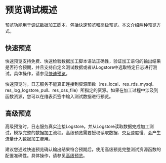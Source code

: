 # 预览调试概述

预览功能用于调试数据加工脚本，包括快速预览和高级预览。本文介绍两种预览方式。

## 快速预览

快速预览支持免费、快速检验数据加工脚本语法正确性，验证加工语句的输出结果是否符合预期，并且支持自定义测试数据或者从Logstore中选取特定日志进行测试。具体操作，请参见[快速预览](/cn.zh-CN/数据加工/预览调试/快速预览.md)。

快速预览时，日志服务不能真正连接到资源函数（res\_local、res\_rds\_mysql、res\_log\_logstore\_pull、res\_oss\_file）所指定的资源。如果在加工过程中涉及到函数资源，您可以在维表页签中输入测试数据进行预览。

## 高级预览

高级预览时，日志服务真实连接Logstore，并从Logstore读取数据完成加工测试，模拟完整的数据加工流程。高级预览需要授权读取数据、交互速度慢、会产生流量计入数据加工费用。

建议您通过快速预览确认输出结果符合预期后，使用高级预览完整测试资源函数的配置准确性。具体操作，请参见[高级预览](/cn.zh-CN/数据加工/预览调试/高级预览.md)。

